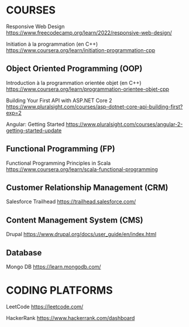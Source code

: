 # COURSES

Responsive Web Design
https://www.freecodecamp.org/learn/2022/responsive-web-design/

Initiation à la programmation (en C++)
https://www.coursera.org/learn/initiation-programmation-cpp

## Object Oriented Programming (OOP)

Introduction à la programmation orientée objet (en C++)
https://www.coursera.org/learn/programmation-orientee-objet-cpp

Building Your First API with ASP.NET Core 2
https://www.pluralsight.com/courses/asp-dotnet-core-api-building-first?exp=2

Angular: Getting Started
https://www.pluralsight.com/courses/angular-2-getting-started-update

## Functional Programming (FP)

Functional Programming Principles in Scala
https://www.coursera.org/learn/scala-functional-programming

## Customer Relationship Management (CRM)

Salesforce Trailhead
https://trailhead.salesforce.com/

##  Content Management System (CMS)

Drupal
https://www.drupal.org/docs/user_guide/en/index.html

## Database

Mongo DB
https://learn.mongodb.com/

# CODING PLATFORMS

LeetCode
https://leetcode.com/

HackerRank
https://www.hackerrank.com/dashboard

